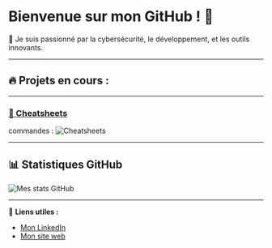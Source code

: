 
# Bienvenue sur mon GitHub ! 👋

🌟 Je suis passionné par la cybersécurité, le développement, et les outils innovants.

---

## 🔥 Projets en cours :


---

### [📜 Cheatsheets](https://github.com/sam69100/Cheatsheets) 
commandes :
![Cheatsheets](https://via.placeholder.com/800x400?text=Image+des+cheatsheets)

---

## 📊 Statistiques GitHub
![Mes stats GitHub](https://github-readme-stats.vercel.app/api?username=sam69100&show_icons=true&theme=radical)

---

🔗 **Liens utiles :**
- [Mon LinkedIn](https://)
- [Mon site web](https://)

